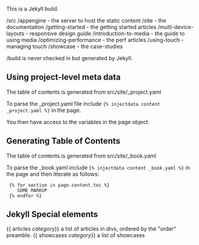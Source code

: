 This is a Jekyll build.

/src
  /appengine - the server to host the static content
  /site - the documentation
    /getting-started - the getting started articles
    /multi-device-layouts - responsive design guide
    /introduction-to-media - the guide to using media
    /optimizing-performance - the perf articles
    /using-touch - managing touch
    /showcase - the case-studies

/build is never checked in but generated by Jekyll.

Using project-level meta data
-----------------------------

The table of contents is generated from src/site/_project.yaml

To parse the _project.yaml file include `{% injectdata content _project.yaml %}` in the page.

You then have access to the variables in the page object.


Generating Table of Contents
----------------------------

The table of contents is generated from src/site/_book.yaml

To parse the _book.yaml include `{% injectdata content _book.yaml %}` in the page and then itterate as follows:

     {% for section in page.content.toc %}
        SOME MARKUP
     {% endfor %}

Jekyll Special elements
-----------------------

{{ articles _category_}} a list of articles in divs, ordered by the "order" preamble.
{{ showcases _category_}} a list of showcases
